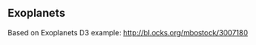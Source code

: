  Exoplanets
-------------------------------------------
 Based on Exoplanets D3 example: http://bl.ocks.org/mbostock/3007180
